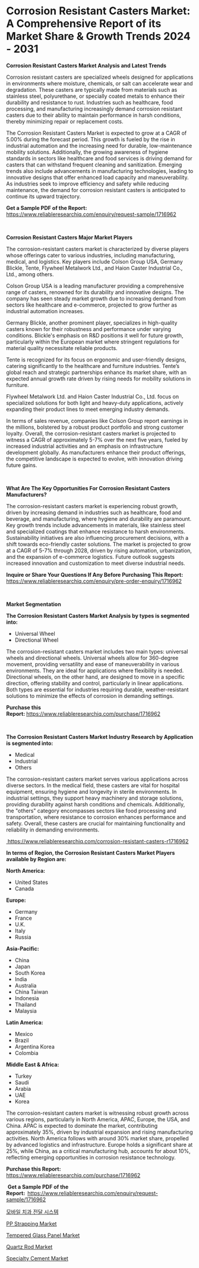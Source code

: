 <p><h1>Corrosion Resistant Casters Market: A Comprehensive Report of its Market Share & Growth Trends 2024 - 2031</h1></p><p><strong>Corrosion Resistant Casters Market Analysis and Latest Trends</strong></p>
<p><p>Corrosion resistant casters are specialized wheels designed for applications in environments where moisture, chemicals, or salt can accelerate wear and degradation. These casters are typically made from materials such as stainless steel, polyurethane, or specially coated metals to enhance their durability and resistance to rust. Industries such as healthcare, food processing, and manufacturing increasingly demand corrosion resistant casters due to their ability to maintain performance in harsh conditions, thereby minimizing repair or replacement costs.</p><p>The Corrosion Resistant Casters Market is expected to grow at a CAGR of 5.00% during the forecast period. This growth is fueled by the rise in industrial automation and the increasing need for durable, low-maintenance mobility solutions. Additionally, the growing awareness of hygiene standards in sectors like healthcare and food services is driving demand for casters that can withstand frequent cleaning and sanitization. Emerging trends also include advancements in manufacturing technologies, leading to innovative designs that offer enhanced load capacity and maneuverability. As industries seek to improve efficiency and safety while reducing maintenance, the demand for corrosion resistant casters is anticipated to continue its upward trajectory.</p></p>
<p><strong>Get a Sample PDF of the Report:&nbsp;</strong> <a href="https://www.reliableresearchiq.com/enquiry/request-sample/1716962?utm_campaign=99&utm_medium=2&utm_source=Github&utm_content=ia&utm_term=07112024&utm_id=corrosion-resistant-casters">https://www.reliableresearchiq.com/enquiry/request-sample/1716962</a></p>
<p>&nbsp;</p>
<p><strong>Corrosion Resistant Casters Major Market Players</strong></p>
<p><p>The corrosion-resistant casters market is characterized by diverse players whose offerings cater to various industries, including manufacturing, medical, and logistics. Key players include Colson Group USA, Germany Blickle, Tente, Flywheel Metalwork Ltd., and Haion Caster Industrial Co., Ltd., among others.</p><p>Colson Group USA is a leading manufacturer providing a comprehensive range of casters, renowned for its durability and innovative designs. The company has seen steady market growth due to increasing demand from sectors like healthcare and e-commerce, projected to grow further as industrial automation increases.</p><p>Germany Blickle, another prominent player, specializes in high-quality casters known for their robustness and performance under varying conditions. Blickle's emphasis on R&D positions it well for future growth, particularly within the European market where stringent regulations for material quality necessitate reliable products.</p><p>Tente is recognized for its focus on ergonomic and user-friendly designs, catering significantly to the healthcare and furniture industries. Tente’s global reach and strategic partnerships enhance its market share, with an expected annual growth rate driven by rising needs for mobility solutions in furniture.</p><p>Flywheel Metalwork Ltd. and Haion Caster Industrial Co., Ltd. focus on specialized solutions for both light and heavy-duty applications, actively expanding their product lines to meet emerging industry demands.</p><p>In terms of sales revenue, companies like Colson Group report earnings in the millions, bolstered by a robust product portfolio and strong customer loyalty. Overall, the corrosion-resistant casters market is projected to witness a CAGR of approximately 5-7% over the next five years, fueled by increased industrial activities and an emphasis on infrastructure development globally. As manufacturers enhance their product offerings, the competitive landscape is expected to evolve, with innovation driving future gains.</p></p>
<p>&nbsp;</p>
<p><strong>What Are The Key Opportunities For Corrosion Resistant Casters Manufacturers?</strong></p>
<p><p>The corrosion-resistant casters market is experiencing robust growth, driven by increasing demand in industries such as healthcare, food and beverage, and manufacturing, where hygiene and durability are paramount. Key growth trends include advancements in materials, like stainless steel and specialized coatings that enhance resistance to harsh environments. Sustainability initiatives are also influencing procurement decisions, with a shift towards eco-friendly caster solutions. The market is projected to grow at a CAGR of 5-7% through 2028, driven by rising automation, urbanization, and the expansion of e-commerce logistics. Future outlook suggests increased innovation and customization to meet diverse industrial needs.</p></p>
<p><strong>Inquire or Share Your Questions If Any Before Purchasing This Report:</strong> <a href="https://www.reliableresearchiq.com/enquiry/pre-order-enquiry/1716962?utm_campaign=99&utm_medium=2&utm_source=Github&utm_content=ia&utm_term=07112024&utm_id=corrosion-resistant-casters">https://www.reliableresearchiq.com/enquiry/pre-order-enquiry/1716962</a></p>
<p>&nbsp;</p>
<p><strong>Market Segmentation</strong></p>
<p><strong>The Corrosion Resistant Casters Market Analysis by types is segmented into:</strong></p>
<p><ul><li>Universal Wheel</li><li>Directional Wheel</li></ul></p>
<p><p>The corrosion-resistant casters market includes two main types: universal wheels and directional wheels. Universal wheels allow for 360-degree movement, providing versatility and ease of maneuverability in various environments. They are ideal for applications where flexibility is needed. Directional wheels, on the other hand, are designed to move in a specific direction, offering stability and control, particularly in linear applications. Both types are essential for industries requiring durable, weather-resistant solutions to minimize the effects of corrosion in demanding settings.</p></p>
<p><strong>Purchase this Report:&nbsp;</strong><a href="https://www.reliableresearchiq.com/purchase/1716962?utm_campaign=99&utm_medium=2&utm_source=Github&utm_content=ia&utm_term=07112024&utm_id=corrosion-resistant-casters">https://www.reliableresearchiq.com/purchase/1716962</a></p>
<p>&nbsp;</p>
<p><strong>The Corrosion Resistant Casters Market Industry Research by Application is segmented into:</strong></p>
<p><ul><li>Medical</li><li>Industrial</li><li>Others</li></ul></p>
<p><p>The corrosion-resistant casters market serves various applications across diverse sectors. In the medical field, these casters are vital for hospital equipment, ensuring hygiene and longevity in sterile environments. In industrial settings, they support heavy machinery and storage solutions, providing durability against harsh conditions and chemicals. Additionally, the "others" category encompasses sectors like food processing and transportation, where resistance to corrosion enhances performance and safety. Overall, these casters are crucial for maintaining functionality and reliability in demanding environments.</p></p>
<p><a href="https://www.reliableresearchiq.com/corrosion-resistant-casters-r1716962?utm_campaign=99&utm_medium=2&utm_source=Github&utm_content=ia&utm_term=07112024&utm_id=corrosion-resistant-casters">&nbsp;https://www.reliableresearchiq.com/corrosion-resistant-casters-r1716962</a></p>
<p><strong>In terms of Region, the Corrosion Resistant Casters Market Players available by Region are:</strong></p>
<p>
    <p> <strong> North America: </strong>
        <ul>
            <li>United States</li>
            <li>Canada</li>
        </ul>
        </p> 
    <p> <strong> Europe: </strong>
        <ul>
            <li>Germany</li>
            <li>France</li>
            <li>U.K.</li>
            <li>Italy</li>
            <li>Russia</li>
        </ul>
        </p> 
    <p> <strong> Asia-Pacific: </strong>
        <ul>
            <li>China</li>
            <li>Japan</li>
            <li>South Korea</li>
            <li>India</li>
            <li>Australia</li>
            <li>China Taiwan</li>
            <li>Indonesia</li>
            <li>Thailand</li>
            <li>Malaysia</li>
        </ul>
        </p> 
    <p> <strong> Latin America: </strong>
        <ul>
            <li>Mexico</li>
            <li>Brazil</li>
            <li>Argentina Korea</li>
            <li>Colombia</li>
        </ul>
        </p> 
    <p> <strong> Middle East & Africa: </strong>
        <ul>
            <li>Turkey</li>
            <li>Saudi</li>
            <li>Arabia</li>
            <li>UAE</li>
            <li>Korea</li>
        </ul>
    </p>
    </p>
<p><p>The corrosion-resistant casters market is witnessing robust growth across various regions, particularly in North America, APAC, Europe, the USA, and China. APAC is expected to dominate the market, contributing approximately 35%, driven by industrial expansion and rising manufacturing activities. North America follows with around 30% market share, propelled by advanced logistics and infrastructure. Europe holds a significant share at 25%, while China, as a critical manufacturing hub, accounts for about 10%, reflecting emerging opportunities in corrosion resistance technology.</p></p>
<p><strong>Purchase this Report: </strong><a href="https://www.reliableresearchiq.com/purchase/1716962?utm_campaign=99&utm_medium=2&utm_source=Github&utm_content=ia&utm_term=07112024&utm_id=corrosion-resistant-casters">https://www.reliableresearchiq.com/purchase/1716962</a></p>
<p>&nbsp;<strong>Get a Sample PDF of the Report:&nbsp;&nbsp;</strong><a href="https://www.reliableresearchiq.com/enquiry/request-sample/1716962?utm_campaign=99&utm_medium=2&utm_source=Github&utm_content=ia&utm_term=07112024&utm_id=corrosion-resistant-casters">https://www.reliableresearchiq.com/enquiry/request-sample/1716962</a></p>
<p><strong></strong></p>
<p><p><a href="https://github.com/sougarounis/Market-Research-Report-List-6/blob/main/304227722599.md?utm_campaign=99&utm_medium=2&utm_source=Github&utm_content=ia&utm_term=07112024&utm_id=corrosion-resistant-casters">모바일 치과 전달 시스템</a></p><p><a href="https://github.com/shebaharrifx/Market-Research-Report-List-1/blob/main/pp-strapping-market.md?utm_campaign=99&utm_medium=2&utm_source=Github&utm_content=ia&utm_term=07112024&utm_id=corrosion-resistant-casters">PP Strapping Market</a></p><p><a href="https://github.com/lallietva4l/Market-Research-Report-List-1/blob/main/tempered-glass-panel-market.md?utm_campaign=99&utm_medium=2&utm_source=Github&utm_content=ia&utm_term=07112024&utm_id=corrosion-resistant-casters">Tempered Glass Panel Market</a></p><p><a href="https://github.com/danyelltzmol/Market-Research-Report-List-1/blob/main/quartz-rod-market.md?utm_campaign=99&utm_medium=2&utm_source=Github&utm_content=ia&utm_term=07112024&utm_id=corrosion-resistant-casters">Quartz Rod Market</a></p><p><a href="https://github.com/anidillnagatat/Market-Research-Report-List-1/blob/main/specialty-cement-market.md?utm_campaign=99&utm_medium=2&utm_source=Github&utm_content=ia&utm_term=07112024&utm_id=corrosion-resistant-casters">Specialty Cement Market</a></p></p>